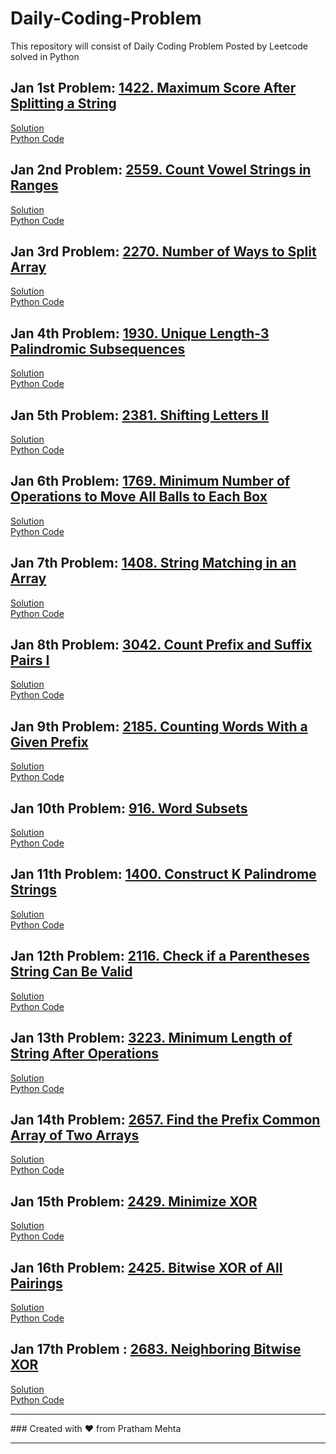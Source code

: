 # Daily-Coding-Problem
This repository will consist of Daily Coding Problem Posted by Leetcode solved in Python

## Jan 1st Problem: [1422. Maximum Score After Splitting a String](https://leetcode.com/problems/maximum-score-after-splitting-a-string/description/?envType=daily-question&envId=2025-01-01)
[Solution]() <br>
[Python Code]() 

## Jan 2nd Problem: [2559. Count Vowel Strings in Ranges](https://leetcode.com/problems/count-vowel-strings-in-ranges/description/?envType=daily-question&envId=2025-01-02)
[Solution]() <br>
[Python Code]() 

## Jan 3rd Problem: [2270. Number of Ways to Split Array](https://leetcode.com/problems/number-of-ways-to-split-array/description/?envType=daily-question&envId=2025-01-03)
[Solution]() <br>
[Python Code]() 

## Jan 4th Problem: [1930. Unique Length-3 Palindromic Subsequences](https://leetcode.com/problems/unique-length-3-palindromic-subsequences/description/?envType=daily-question&envId=2025-01-04)
[Solution]() <br>
[Python Code]() 

## Jan 5th Problem: [2381. Shifting Letters II](https://leetcode.com/problems/shifting-letters-ii/description/?envType=daily-question&envId=2025-01-05)
[Solution]() <br>
[Python Code]() 

## Jan 6th Problem: [1769. Minimum Number of Operations to Move All Balls to Each Box](https://leetcode.com/problems/minimum-number-of-operations-to-move-all-balls-to-each-box/description/?envType=daily-question&envId=2025-01-06)
[Solution]() <br>
[Python Code]() 

## Jan 7th Problem: [1408. String Matching in an Array](https://leetcode.com/problems/string-matching-in-an-array/description/?envType=daily-question&envId=2025-01-07)
[Solution]() <br>
[Python Code]() 

## Jan 8th Problem: [3042. Count Prefix and Suffix Pairs I](https://leetcode.com/problems/count-prefix-and-suffix-pairs-i/description/?envType=daily-question&envId=2025-01-08)
[Solution]() <br>
[Python Code]() 

## Jan 9th Problem: [2185. Counting Words With a Given Prefix](https://leetcode.com/problems/counting-words-with-a-given-prefix/description/?envType=daily-question&envId=2025-01-09)
[Solution]() <br>
[Python Code]() 

## Jan 10th Problem: [916. Word Subsets](https://leetcode.com/problems/word-subsets/description/?envType=daily-question&envId=2025-01-10)
[Solution]() <br>
[Python Code]() 

## Jan 11th Problem: [1400. Construct K Palindrome Strings](https://leetcode.com/problems/construct-k-palindrome-strings/description/?envType=daily-question&envId=2025-01-11)
[Solution]() <br>
[Python Code]() 

## Jan 12th Problem: [2116. Check if a Parentheses String Can Be Valid](https://leetcode.com/problems/check-if-a-parentheses-string-can-be-valid/description/?envType=daily-question&envId=2025-01-12)
[Solution]() <br>
[Python Code]() 

## Jan 13th Problem: [3223. Minimum Length of String After Operations](https://leetcode.com/problems/minimum-length-of-string-after-operations/description/?envType=daily-question&envId=2025-01-13)
[Solution]() <br>
[Python Code]() 

## Jan 14th Problem: [2657. Find the Prefix Common Array of Two Arrays](https://leetcode.com/problems/find-the-prefix-common-array-of-two-arrays/description/?envType=daily-question&envId=2025-01-14)
[Solution]() <br>
[Python Code]() 

## Jan 15th Problem: [2429. Minimize XOR](https://leetcode.com/problems/minimize-xor/description/?envType=daily-question&envId=2025-01-15)
[Solution]() <br>
[Python Code]() 

## Jan 16th Problem: [2425. Bitwise XOR of All Pairings](https://leetcode.com/problems/bitwise-xor-of-all-pairings/description/?envType=daily-question&envId=2025-01-16)
[Solution]() <br>
[Python Code]() 

## Jan 17th Problem : [2683. Neighboring Bitwise XOR](https://leetcode.com/problems/neighboring-bitwise-xor/description/?envType=daily-question&envId=2025-01-17)
[Solution]() <br>
[Python Code]() 

<hr>
### Created with ♥ from Pratham Mehta
<hr>

